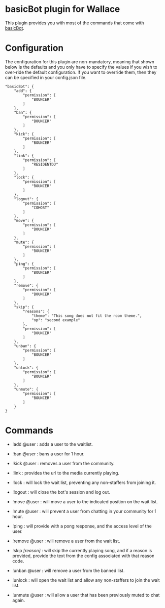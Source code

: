 # basicBot plugin for Wallace

This plugin provides you with most of the commands that come with [basicBot](https://github.com/Yemasthui/basicBot).

# Configuration

The configuration for this plugin are non-mandatory, meaning that shown below is the defaults and you only have to specify the values if you wish to over-ride the default configuration. If you want to override them, then they can be specified in your config.json file.

    "basicBot": {
        "add": {
            "permission": [
                "BOUNCER"
            ]
        },
        "ban": {
            "permission": [
                "BOUNCER"
            ]
        },
        "kick": {
            "permission": [
                "BOUNCER"
            ]
        },
        "link": {
            "permission": [
                "RESIDENTDJ"
            ]
        },
        "lock": {
            "permission": [
                "BOUNCER"
            ]
        },
        "logout": {
            "permission": [
                "COHOST"
            ]
        },
        "move": {
            "permission": [
                "BOUNCER"
            ]
        },
        "mute": {
            "permission": [
                "BOUNCER"
            ]
        },
        "ping": {
            "permission": [
                "BOUNCER"
            ]
        },
        "remove": {
            "permission": [
                "BOUNCER"
            ]
        },
        "skip": {
            "reasons": {
                "theme": "This song does not fit the room theme.",
                "op": "second example"
            },
            "permission": [
                "BOUNCER"
            ]
        },
        "unban": {
            "permission": [
                "BOUNCER"
            ]
        },
        "unlock": {
            "permission": [
                "BOUNCER"
            ]
        },
        "unmute": {
            "permission": [
                "BOUNCER"
            ]
        }
    }

# Commands

- !add @user : adds a user to the waitlist.

- !ban @user : bans a user for 1 hour.

- !kick @user : removes a user from the community.

- !link : provides the url to the media currently playing.

- !lock : will lock the wait list, preventing any non-staffers from joining it.

- !logout : will close the bot's session and log out.

- !move <position> @user : will move a user to the indicated position on the wait list.

- !mute @user : will prevent a user from chatting in your community for 1 hour.

- !ping : will provide with a pong response, and the access level of the user.

- !remove @user : will remove a user from the wait list.

- !skip _[reason]_ : will skip the currently playing song, and if a reason is provided, provide the text from the config associated with that reason code.

- !unban @user : will remove a user from the banned list.

- !unlock : will open the wait list and allow any non-staffers to join the wait list.

- !unmute @user : will allow a user that has been previously muted to chat again.
